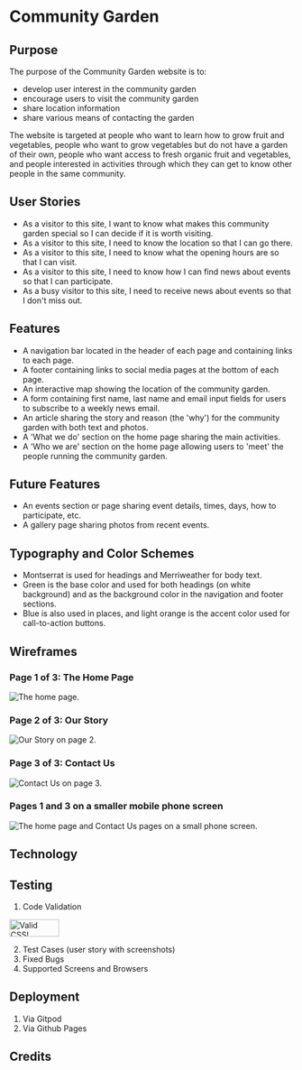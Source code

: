 # Community Garden
## Purpose
The purpose of the Community Garden website is to:
* develop user interest in the community garden
* encourage users to visit the community garden
* share location information
* share various means of contacting the garden

The website is targeted at people who want to learn how to grow fruit and vegetables, people who want to grow vegetables but do not have a garden of their own, people who want access to fresh organic fruit and vegetables, and people interested in activities through which they can get to know other people in the same community. 

## User Stories 

* As a visitor to this site, I want to know what makes this community garden special so I can decide if it is worth visiting. 
* As a visitor to this site, I need to know the location so that I can go there.
* As a visitor to this site, I need to know what the opening hours are so that I can visit.
* As a visitor to this site, I need to know how I can find news about events so that I can participate. 
* As a busy visitor to this site, I need to receive news about events so that I don't miss out.

## Features

* A navigation bar located in the header of each page and containing links to each page. 
* A footer containing links to social media pages at the bottom of each page. 
* An interactive map showing the location of the community garden. 
* A form containing first name, last name and email input fields for users to subscribe to a weekly news email.
* An article sharing the story and reason (the 'why') for the community garden with both text and photos.
* A 'What we do' section on the home page sharing the main activities.
* A 'Who we are' section on the home page allowing users to 'meet' the people running the community garden.  

## Future Features

* An events section or page sharing event details, times, days, how to participate, etc.
* A gallery page sharing photos from recent events.

## Typography and Color Schemes 

* Montserrat is used for headings and Merriweather for body text. 
* Green is the base color and used for both headings (on white background) and as the background color in the navigation and footer sections. 
* Blue is also used in places, and light orange is the accent color used for call-to-action buttons. 

## Wireframes

### Page 1 of 3: The Home Page 
![The home page.](assets/images/home-page.png) 
### Page 2 of 3: Our Story
![Our Story on page 2.](assets/images/page2-new-our-story.png) 
### Page 3 of 3: Contact Us
![Contact Us on page 3.](assets/images/page3-contact-us.png)
### Pages 1 and 3 on a smaller mobile phone screen 
![The home page and Contact Us pages on a small phone screen.](assets/images/mobile-view-homepg-contact.png)

## Technology
## Testing
1. Code Validation

<p>
<a href="http://jigsaw.w3.org/css-validator/check/referer">
    <img style="border:0;width:88px;height:31px"
        src="http://jigsaw.w3.org/css-validator/images/vcss-blue"
        alt="Valid CSS!" />
    </a>
</p>

2. Test Cases (user story with screenshots)
3. Fixed Bugs
4. Supported Screens and Browsers
## Deployment
1. Via Gitpod
2. Via Github Pages
## Credits